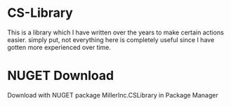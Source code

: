 # CS-Library

This is a library which I have written over the years to make certain actions easier. simply put, not everything here is completely useful since I have gotten more experienced over time. 

# NUGET Download
Download with NUGET package MillerInc.CSLibrary in Package Manager
